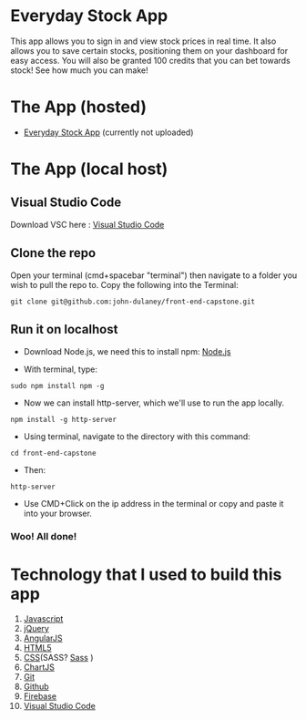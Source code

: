 # Everyday Stock App
This app allows you to sign in and view stock prices in real time. It also allows you to save certain stocks, positioning them on your dashboard for easy access. You will also be granted 100 credits that you can bet towards stock! See how much you can make!

# The App (hosted)
- [Everyday Stock App]()  (currently not uploaded)
# The App (local host)
## Visual Studio Code
Download VSC here : [Visual Studio Code](https://code.visualstudio.com/)

## Clone the repo
Open your terminal (cmd+spacebar "terminal") then navigate to a folder you wish to pull the repo to.
Copy the following into the Terminal:
```
git clone git@github.com:john-dulaney/front-end-capstone.git
```

## Run it on localhost
- Download Node.js, we need this to install npm:
  [Node.js](https://nodejs.org/en/)

- With terminal, type:
```
sudo npm install npm -g
``` 
- Now we can install http-server, which we'll use to run the app locally.
```
npm install -g http-server
``` 

- Using terminal, navigate to the directory with this command:
```
cd front-end-capstone
```
- Then:
```
http-server
``` 

- Use CMD+Click on the ip address in the terminal or copy and paste it into your browser. 

### Woo! All done!

# Technology that I used to build this app
1. [Javascript](https://www.javascript.com/)
1. [jQuery](https://jquery.com/)
1. [AngularJS](https://angularjs.org/)
1. [HTML5](https://www.w3.org/TR/html5/)
1. [CSS](https://www.w3.org/Style/CSS/Overview.en.html)(SASS? [Sass](http://sass-lang.com/) )
1. [ChartJS](http://www.chartjs.org/)
1. [Git](https://git-scm.com/)
1. [Github](https://github.com/)
1. [Firebase](https://firebase.google.com/)
1. [Visual Studio Code](https://code.visualstudio.com/)